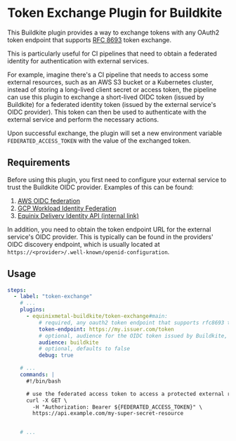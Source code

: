 # Token Exchange Plugin for Buildkite

This Buildkite plugin provides a way to exchange tokens with any OAuth2 token endpoint
that supports [RFC 8693](https://datatracker.ietf.org/doc/html/rfc8693) token exchange.

This is particularly useful for CI pipelines that need to obtain a federated identity
for authentication with external services.

For example, imagine there's a CI
pipeline that needs to access some external resources, such as an AWS S3 bucket or
a Kubernetes cluster, instead of storing a long-lived client secret or access token,
the pipeline can use this plugin to exchange a short-lived OIDC token
(issued by Buildkite) for a federated
identity token (issued by the external service's OIDC provider).
This token can then be used to authenticate with the external service
and perform the necessary actions.

Upon successful exchange, the plugin will set a new environment variable
`FEDERATED_ACCESS_TOKEN` with the value of the exchanged token.

## Requirements

Before using this plugin, you first need to configure your external service
to trust the Buildkite OIDC provider.  Examples of this can be found:

1. [AWS OIDC federation](https://docs.aws.amazon.com/IAM/latest/UserGuide/id_roles_providers_oidc.html)
1. [GCP Workload Identity Federation](https://cloud.google.com/iam/docs/workload-identity-federation)
1. [Equinix Delivery Identity API (internal link)](https://github.com/equinixmetal/infra9-tools/blob/c3c378077bb2259c988618665325372966b47642/data/prod/delivery.yaml#L128-L143)

In addition, you need to obtain the token endpoint URL for the external service's OIDC provider.
This is typically can be found in the providers' OIDC discovery endpoint, which is usually
located at `https://<provider>/.well-known/openid-configuration`.

## Usage

```yaml
steps:
  - label: "token-exchange"
    # ...
    plugins:
      - equinixmetal-buildkite/token-exchange#main:
          # required, any oauth2 token endpoint that supports rfc8693 token exchange
          token-endpoint: https://my.issuer.com/token
          # optional, audience for the OIDC token issued by Buildkite, defaults to `buildkite`
          audience: buildkite
          # optional, defaults to false
          debug: true

    # ...
    commands: |
      #!/bin/bash

      # use the federated access token to access a protected external resource
      curl -X GET \
        -H "Authorization: Bearer ${FEDERATED_ACCESS_TOKEN}" \
        https://api.example.com/my-super-secret-resource


    # ...
```
